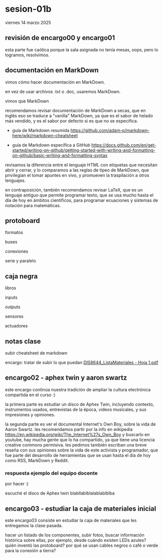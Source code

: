 # sesion-01b

viernes 14 marzo 2025

## revisión de encargo00 y encargo01

esta parte fue caótica porque la sala asignada no tenía mesas, oops, pero lo logramos, resolvimos.

## documentación en MarkDown

vimos cómo hacer documentación en MarkDown.

en vez de usar archivos .txt o .doc, usaremos MarkDown.

vimos que MarkDown

recomendamos revisar documentación de MarkDown a secas, que en inglés eso se traduce a "vanilla" MarkDown, ya que es el sabor de helado más vendido, y es el sabor por defecto si es que no se especifica.

* guía de Markdown resumida <https://github.com/adam-p/markdown-here/wiki/markdown-cheatsheet>

* guía de Markdown específica a GitHub <https://docs.github.com/en/get-started/writing-on-github/getting-started-with-writing-and-formatting-on-github/basic-writing-and-formatting-syntax>

revisamos la diferencia entre el lenguaje HTML con etiquetas que necesitan abrir y cerrar, y lo comparamos a las reglas de tipeo de MarkDown, que privilegian el tomar apuntes en vivo, y promueven la traspilación a otros lenguajes.

en contraposición, también recomendamos revisar LaTeX, que es un lenguaje antiguo que permite programar texto, que se usa mucho hasta el día de hoy en ámbitos científicos, para programar ecuaciones y sistemas de notación para matemáticas.

## protoboard

formatos

buses

conexiones

serie y paralelo

## caja negra

libros

inputs

outputs

sensores

actuadores

## notas clase

subir cheatsheet de markdown

encargo: tratar de subir lo que puedan
[DIS8644_ListaMateriales - Hoja 1.pdf](https://github.com/user-attachments/files/19248756/DIS8644_ListaMateriales.-.Hoja.1.pdf)

## encargo02 - aphex twin y aaron swartz

este encargo continúa nuestra tradición de ampliar la cultura electrónica compartida en el curso :)

la primera parte es estudiar un disco de Aphex Twin, incluyendo contexto, instrumentos usados, entrevistas de la época, videos musicales, y sus impresiones y opiniones.

la segunda parte es ver el documental Internet's Own Boy, sobre la vida de Aaron Swartz. les recomendamos partir por la info en wikipedia <https://en.wikipedia.org/wiki/The_Internet%27s_Own_Boy> y buscarlo en youtube, hay mucha gente que lo ha compartido, ya que tiene una licencia creative commons permisiva. les pedimos también escriban una breve reseña con sus opiniones sobre la vida de este activista y programador, que fue parte del desarrollo de herramientas que se usan hasta el día de hoy como RSS, MarkDown y Reddit.

### respuesta ejemplo del equipo docente

por hacer :)

escuché el disco de Aphex twin blabllablblalablablblba

## encargo03 - estudiar la caja de materiales inicial

este encargo03 consiste en estudiar la caja de materiales que les entregamos la clase pasada.

hacer un listado de los componentes, subir fotos, buscar información histórica sobre ellas, por ejemplo, desde cuándo existen LEDs azules? quién inventó las protoboard? por qué se usan cables negros o café o verde para la conexión a tierra?
